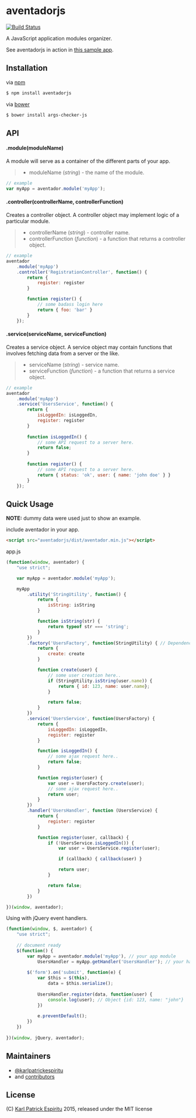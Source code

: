# aventadorjs

[![Build Status](https://travis-ci.org/karlpatrickespiritu/aventadorjs.svg?branch=master)](https://travis-ci.org/karlpatrickespiritu/aventadorjs)

A JavaScript application modules organizer.

See aventadorjs in action in [this sample app](http://karlpatrickespiritu.github.io/aventadorjs/sample-app/).

Installation
--------
via [npm](https://www.npmjs.com/)
```sh
$ npm install aventadorjs
```

via [bower](bower.io)
```sh
$ bower install args-checker-js
```

API
--------

#### .module(moduleName)
A module will serve as a container of the different parts of your app.

> - moduleName (*string*) - the name of the module.

```JavaScript
// example
var myApp = aventador.module('myApp');
```

#### .controller(controllerName, controllerFunction)
Creates a controller object. A controller object may implement logic of a particular module.

> - controllerName (*string*) - controller name.
> - controllerFunction (*function*) - a function that returns a controller object.

```JavaScript
// example
aventador
	.module('myApp')
	.controller('RegistrationController', function() {
		return {
			register: register
		}

		function register() {
			// some badass login here
			return { foo: 'bar' }
		}
	});
```
#### .service(serviceName, serviceFunction)
Creates a service object. A service object may contain functions that involves fetching data from a server or the like.

> - serviceName (*string*) - service name.
> - serviceFunction (*function*) - a function that returns a service object.

```JavaScript
// example
aventador
	.module('myApp')
	.service('UsersService', function() {
		return {
			isLoggedIn: isLoggedIn,
			register: register
		}
		
		function isLoggedIn() {
			// some API request to a server here.
			return false;
		}
		
 		function register() {
			// some API request to a server here.
			return { status: 'ok', user: { name: 'john doe' } }
		}
	});
```

Quick Usage
--------
**NOTE:** dummy data were used just to show an example.


include aventador in your app.
```html
<script src="aventadorjs/dist/aventador.min.js"></script>
```

app.js
```JavaScript
(function(window, aventador) {
    "use strict";

    var myApp = aventador.module('myApp');

    myApp
        .utility('StringUtility', function() {
            return {
                isString: isString
            }

            function isString(str) {
                return typeof str === 'string';
            }
        })
        .factory('UsersFactory', function(StringUtility) { // Dependency Injection
            return {
                create: create
            }

            function create(user) {
                // some user creation here..
                if (StringUtility.isString(user.name)) {
                    return { id: 123, name: user.name};
                }

                return false;
            }
        })
        .service('UsersService', function(UsersFactory) {
            return {
                isLoggedIn: isLoggedIn,
                register: register
            }

            function isLoggedIn() {
                // some ajax request here..
                return false;
            }

            function register(user) {
                var user = UsersFactory.create(user);
                // some ajax request here..
                return user;
            }
        })
        .handler('UsersHandler', function (UsersService) {
            return {
                register: register
            }

            function register(user, callback) {
                if (!UsersService.isLoggedIn()) {
                    var user = UsersService.register(user);

                    if (callback) { callback(user) }

                    return user;
                }

                return false;
            }
        })

})(window, aventador);
```

Using with jQuery event handlers.
```JavaScript
(function(window, $, aventador) {
    "use strict";
    
    // document ready
    $(function() {
        var myApp = aventador.module('myApp'), // your app module
            UsersHandler = myApp.getHandler('UsersHandler'); // your handler object
    
        $('form').on('submit', function(e) {
            var $this = $(this),
                data = $this.serialize();
    
            UsersHandler.register(data, function(user) {
                console.log(user); // Object {id: 123, name: "john"}
            })
    
            e.preventDefault();
        })
    })
    
})(window, jQuery, aventador);
```

Maintainers
--------
 - [@karlpatrickespiritu](https://github.com/karlpatrickespiritu)
 - and [contributors](https://github.com/karlpatrickespiritu/aventadorjs/graphs/contributors)
 
License
--------
(C) [Karl Patrick Espiritu](https://github.com/karlpatrickespiritu/) 2015, released under the MIT license
